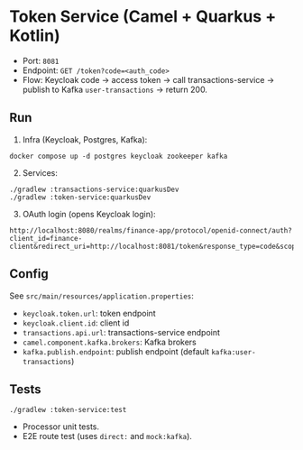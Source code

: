 # Token Service (Camel + Quarkus + Kotlin)

- Port: `8081`
- Endpoint: `GET /token?code=<auth_code>`
- Flow: Keycloak code → access token → call transactions-service → publish to Kafka `user-transactions` → return 200.

## Run

1) Infra (Keycloak, Postgres, Kafka):

```
docker compose up -d postgres keycloak zookeeper kafka
```

2) Services:

```
./gradlew :transactions-service:quarkusDev
./gradlew :token-service:quarkusDev
```

3) OAuth login (opens Keycloak login):

```
http://localhost:8080/realms/finance-app/protocol/openid-connect/auth?client_id=finance-client&redirect_uri=http://localhost:8081/token&response_type=code&scope=openid
```

## Config

See `src/main/resources/application.properties`:
- `keycloak.token.url`: token endpoint
- `keycloak.client.id`: client id
- `transactions.api.url`: transactions-service endpoint
- `camel.component.kafka.brokers`: Kafka brokers
- `kafka.publish.endpoint`: publish endpoint (default `kafka:user-transactions`)

## Tests

```
./gradlew :token-service:test
```

- Processor unit tests.
- E2E route test (uses `direct:` and `mock:kafka`).
